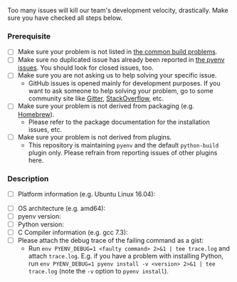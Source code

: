Too many issues will kill our team's development velocity, drastically.
Make sure you have checked all steps below.

### Prerequisite

* [ ] Make sure your problem is not listed in [the common build problems](https://github.com/pyenv/pyenv/wiki/Common-build-problems).
* [ ] Make sure no duplicated issue has already been reported in [the pyenv issues](https://github.com/pyenv/pyenv/issues). You should look for closed issues, too.
* [ ] Make sure you are not asking us to help solving your specific issue.
  * GitHub issues is opened mainly for development purposes. If you want to ask someone to help solving your problem, go to some community site like [Gitter](https://gitter.im/yyuu/pyenv), [StackOverflow](https://stackoverflow.com/questions/tagged/pyenv), etc.
* [ ] Make sure your problem is not derived from packaging (e.g. [Homebrew](https://brew.sh)).
  * Please refer to the package documentation for the installation issues, etc.
* [ ] Make sure your problem is not derived from plugins.
  * This repository is maintaining `pyenv` and the default `python-build` plugin only. Please refrain from reporting issues of other plugins here.

### Description

- [ ] Platform information (e.g. Ubuntu Linux 16.04):
* [ ] OS architecture (e.g. amd64):
* [ ] pyenv version:
* [ ] Python version:
* [ ] C Compiler information (e.g. gcc 7.3):
* [ ] Please attach the debug trace of the failing command as a gist:
  * Run `env PYENV_DEBUG=1 <faulty command> 2>&1 | tee trace.log` and attach `trace.log`. E.g. if you have a problem with installing Python, run `env PYENV_DEBUG=1 pyenv install -v <version> 2>&1 | tee trace.log` (note the `-v` option to `pyenv install`).
